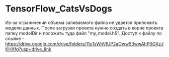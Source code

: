 # TensorFlow_CatsVsDogs

Из-за ограничений объема заливаемого файла не удается приложить модели данных. 
После загрузки проекта нужно создать в корне проекта папку modelDir и положить туда файл "my_model.h5".
Доступ к файлу по ссылке - https://drive.google.com/drive/folders/11u1sWnVIUP2aOww53wwAhP0GXzJKHXfg?usp=drive_link
